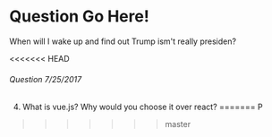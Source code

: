 # Question Go Here!
When will I wake up and find out Trump ism't really presiden?

<<<<<<< HEAD
###### Question 7/25/2017
4. What is vue.js?  Why would you choose it over react?
=======
P
>>>>>>> master
